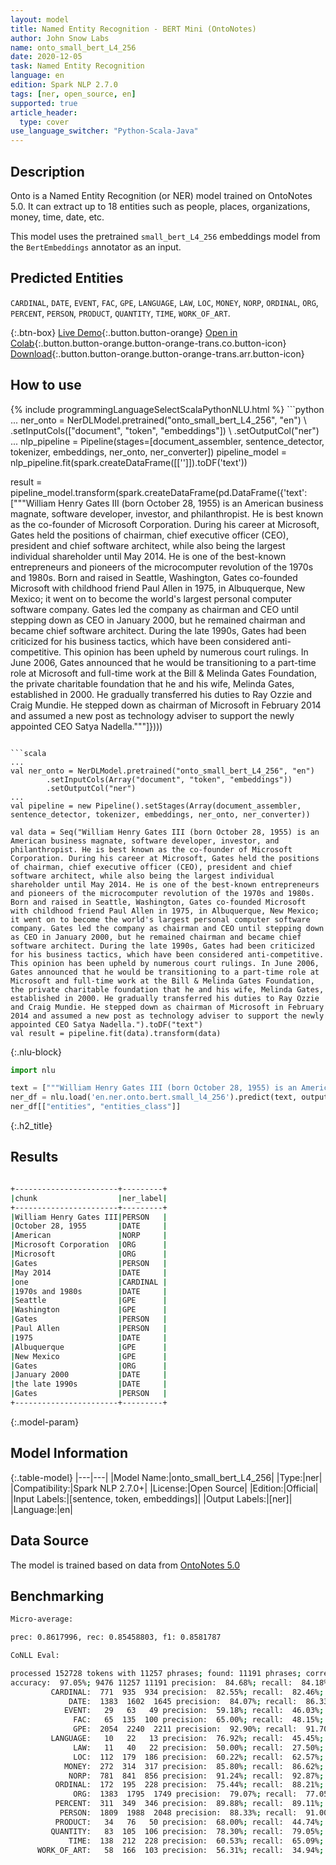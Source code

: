 ```yaml
---
layout: model
title: Named Entity Recognition - BERT Mini (OntoNotes)
author: John Snow Labs
name: onto_small_bert_L4_256
date: 2020-12-05
task: Named Entity Recognition
language: en
edition: Spark NLP 2.7.0
tags: [ner, open_source, en]
supported: true
article_header:
  type: cover
use_language_switcher: "Python-Scala-Java"
---
```


## Description

Onto is a Named Entity Recognition (or NER) model trained on OntoNotes 5.0. It can extract up to 18 entities such as people, places, organizations, money, time, date, etc.

This model uses the pretrained `small_bert_L4_256` embeddings model from the `BertEmbeddings` annotator as an input.

## Predicted Entities

`CARDINAL`, `DATE`, `EVENT`, `FAC`, `GPE`, `LANGUAGE`, `LAW`, `LOC`, `MONEY`, `NORP`, `ORDINAL`, `ORG`, `PERCENT`, `PERSON`, `PRODUCT`, `QUANTITY`, `TIME`, `WORK_OF_ART`.

{:.btn-box}
[Live Demo](https://demo.johnsnowlabs.com/public/NER_EN_18){:.button.button-orange}
[Open in Colab](https://colab.research.google.com/github/JohnSnowLabs/spark-nlp-workshop/blob/master/tutorials/streamlit_notebooks/NER_EN.ipynb){:.button.button-orange.button-orange-trans.co.button-icon}
[Download](https://s3.amazonaws.com/auxdata.johnsnowlabs.com/public/models/onto_small_bert_L4_256_en_2.7.0_2.4_1607199231735.zip){:.button.button-orange.button-orange-trans.arr.button-icon}

## How to use

<div class="tabs-box" markdown="1">
{% include programmingLanguageSelectScalaPythonNLU.html %}
```python
...
ner_onto = NerDLModel.pretrained("onto_small_bert_L4_256", "en") \
        .setInputCols(["document", "token", "embeddings"]) \
        .setOutputCol("ner")
...        
nlp_pipeline = Pipeline(stages=[document_assembler, sentence_detector, tokenizer, embeddings, ner_onto, ner_converter])
pipeline_model = nlp_pipeline.fit(spark.createDataFrame([['']]).toDF('text'))

result = pipeline_model.transform(spark.createDataFrame(pd.DataFrame({'text': ["""William Henry Gates III (born October 28, 1955) is an American business magnate, software developer, investor, and philanthropist. He is best known as the co-founder of Microsoft Corporation. During his career at Microsoft, Gates held the positions of chairman, chief executive officer (CEO), president and chief software architect, while also being the largest individual shareholder until May 2014. He is one of the best-known entrepreneurs and pioneers of the microcomputer revolution of the 1970s and 1980s. Born and raised in Seattle, Washington, Gates co-founded Microsoft with childhood friend Paul Allen in 1975, in Albuquerque, New Mexico; it went on to become the world's largest personal computer software company. Gates led the company as chairman and CEO until stepping down as CEO in January 2000, but he remained chairman and became chief software architect. During the late 1990s, Gates had been criticized for his business tactics, which have been considered anti-competitive. This opinion has been upheld by numerous court rulings. In June 2006, Gates announced that he would be transitioning to a part-time role at Microsoft and full-time work at the Bill & Melinda Gates Foundation, the private charitable foundation that he and his wife, Melinda Gates, established in 2000. He gradually transferred his duties to Ray Ozzie and Craig Mundie. He stepped down as chairman of Microsoft in February 2014 and assumed a new post as technology adviser to support the newly appointed CEO Satya Nadella."""]})))
```

```scala
...
val ner_onto = NerDLModel.pretrained("onto_small_bert_L4_256", "en")
        .setInputCols(Array("document", "token", "embeddings"))
        .setOutputCol("ner")
...
val pipeline = new Pipeline().setStages(Array(document_assembler, sentence_detector, tokenizer, embeddings, ner_onto, ner_converter))

val data = Seq("William Henry Gates III (born October 28, 1955) is an American business magnate, software developer, investor, and philanthropist. He is best known as the co-founder of Microsoft Corporation. During his career at Microsoft, Gates held the positions of chairman, chief executive officer (CEO), president and chief software architect, while also being the largest individual shareholder until May 2014. He is one of the best-known entrepreneurs and pioneers of the microcomputer revolution of the 1970s and 1980s. Born and raised in Seattle, Washington, Gates co-founded Microsoft with childhood friend Paul Allen in 1975, in Albuquerque, New Mexico; it went on to become the world's largest personal computer software company. Gates led the company as chairman and CEO until stepping down as CEO in January 2000, but he remained chairman and became chief software architect. During the late 1990s, Gates had been criticized for his business tactics, which have been considered anti-competitive. This opinion has been upheld by numerous court rulings. In June 2006, Gates announced that he would be transitioning to a part-time role at Microsoft and full-time work at the Bill & Melinda Gates Foundation, the private charitable foundation that he and his wife, Melinda Gates, established in 2000. He gradually transferred his duties to Ray Ozzie and Craig Mundie. He stepped down as chairman of Microsoft in February 2014 and assumed a new post as technology adviser to support the newly appointed CEO Satya Nadella.").toDF("text")
val result = pipeline.fit(data).transform(data)
```

{:.nlu-block}
```python
import nlu

text = ["""William Henry Gates III (born October 28, 1955) is an American business magnate, software developer, investor, and philanthropist. He is best known as the co-founder of Microsoft Corporation. During his career at Microsoft, Gates held the positions of chairman, chief executive officer (CEO), president and chief software architect, while also being the largest individual shareholder until May 2014. He is one of the best-known entrepreneurs and pioneers of the microcomputer revolution of the 1970s and 1980s. Born and raised in Seattle, Washington, Gates co-founded Microsoft with childhood friend Paul Allen in 1975, in Albuquerque, New Mexico; it went on to become the world's largest personal computer software company. Gates led the company as chairman and CEO until stepping down as CEO in January 2000, but he remained chairman and became chief software architect. During the late 1990s, Gates had been criticized for his business tactics, which have been considered anti-competitive. This opinion has been upheld by numerous court rulings. In June 2006, Gates announced that he would be transitioning to a part-time role at Microsoft and full-time work at the Bill & Melinda Gates Foundation, the private charitable foundation that he and his wife, Melinda Gates, established in 2000. He gradually transferred his duties to Ray Ozzie and Craig Mundie. He stepped down as chairman of Microsoft in February 2014 and assumed a new post as technology adviser to support the newly appointed CEO Satya Nadella."""]
ner_df = nlu.load('en.ner.onto.bert.small_l4_256').predict(text, output_level='chunk')
ner_df[["entities", "entities_class"]]
```

</div>

{:.h2_title}
## Results

```bash

+-----------------------+---------+
|chunk                  |ner_label|
+-----------------------+---------+
|William Henry Gates III|PERSON   |
|October 28, 1955       |DATE     |
|American               |NORP     |
|Microsoft Corporation  |ORG      |
|Microsoft              |ORG      |
|Gates                  |PERSON   |
|May 2014               |DATE     |
|one                    |CARDINAL |
|1970s and 1980s        |DATE     |
|Seattle                |GPE      |
|Washington             |GPE      |
|Gates                  |PERSON   |
|Paul Allen             |PERSON   |
|1975                   |DATE     |
|Albuquerque            |GPE      |
|New Mexico             |GPE      |
|Gates                  |ORG      |
|January 2000           |DATE     |
|the late 1990s         |DATE     |
|Gates                  |PERSON   |
+-----------------------+---------+
```

{:.model-param}
## Model Information

{:.table-model}
|---|---|
|Model Name:|onto_small_bert_L4_256|
|Type:|ner|
|Compatibility:|Spark NLP 2.7.0+|
|License:|Open Source|
|Edition:|Official|
|Input Labels:|[sentence, token, embeddings]|
|Output Labels:|[ner]|
|Language:|en|

## Data Source

The model is trained based on data from [OntoNotes 5.0](https://catalog.ldc.upenn.edu/LDC2013T19)

## Benchmarking

```bash
Micro-average:

prec: 0.8617996, rec: 0.85458803, f1: 0.8581787

CoNLL Eval:

processed 152728 tokens with 11257 phrases; found: 11191 phrases; correct: 9476.
accuracy:  97.05%; 9476 11257 11191 precision:  84.68%; recall:  84.18%; FB1:  84.43
         CARDINAL:  771  935  934 precision:  82.55%; recall:  82.46%; FB1:  82.50  934
             DATE:  1383  1602  1645 precision:  84.07%; recall:  86.33%; FB1:  85.19  1645
            EVENT:   29   63   49 precision:  59.18%; recall:  46.03%; FB1:  51.79  49
              FAC:   65  135  100 precision:  65.00%; recall:  48.15%; FB1:  55.32  100
              GPE:  2054  2240  2211 precision:  92.90%; recall:  91.70%; FB1:  92.29  2211
         LANGUAGE:   10   22   13 precision:  76.92%; recall:  45.45%; FB1:  57.14  13
              LAW:   11   40   22 precision:  50.00%; recall:  27.50%; FB1:  35.48  22
              LOC:  112  179  186 precision:  60.22%; recall:  62.57%; FB1:  61.37  186
            MONEY:  272  314  317 precision:  85.80%; recall:  86.62%; FB1:  86.21  317
             NORP:  781  841  856 precision:  91.24%; recall:  92.87%; FB1:  92.04  856
          ORDINAL:  172  195  228 precision:  75.44%; recall:  88.21%; FB1:  81.32  228
              ORG:  1383  1795  1749 precision:  79.07%; recall:  77.05%; FB1:  78.05  1749
          PERCENT:  311  349  346 precision:  89.88%; recall:  89.11%; FB1:  89.50  346
           PERSON:  1809  1988  2048 precision:  88.33%; recall:  91.00%; FB1:  89.64  2048
          PRODUCT:   34   76   50 precision:  68.00%; recall:  44.74%; FB1:  53.97  50
         QUANTITY:   83  105  106 precision:  78.30%; recall:  79.05%; FB1:  78.67  106
             TIME:  138  212  228 precision:  60.53%; recall:  65.09%; FB1:  62.73  228
      WORK_OF_ART:   58  166  103 precision:  56.31%; recall:  34.94%; FB1:  43.12  103      
```